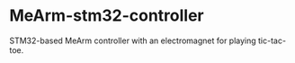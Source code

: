 # MeArm-stm32-controller
STM32-based MeArm controller with an electromagnet for playing tic-tac-toe.

